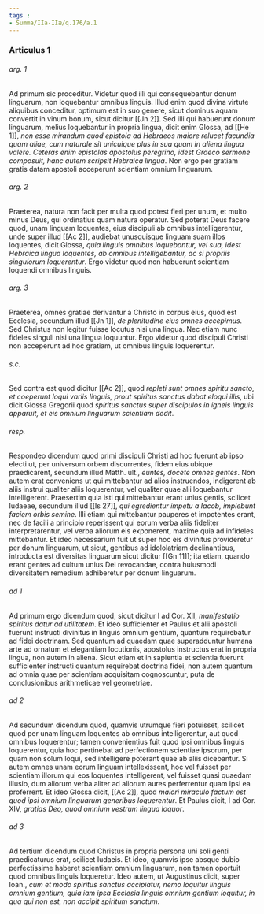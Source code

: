 ```yaml
---
tags : 
- Summa/IIa-IIæ/q.176/a.1
---
```


### Articulus 1

###### arg. 1
Ad primum sic proceditur. Videtur quod illi qui consequebantur donum linguarum, non loquebantur omnibus linguis. Illud enim quod divina virtute aliquibus conceditur, optimum est in suo genere, sicut dominus aquam convertit in vinum bonum, sicut dicitur [[Jn 2]]. Sed illi qui habuerunt donum linguarum, melius loquebantur in propria lingua, dicit enim Glossa, ad [[He 1]], *non esse mirandum quod epistola ad Hebraeos maiore relucet facundia quam aliae, cum naturale sit unicuique plus in sua quam in aliena lingua valere. Ceteras enim epistolas apostolus peregrino, idest Graeco sermone composuit, hanc autem scripsit Hebraica lingua*. Non ergo per gratiam gratis datam apostoli acceperunt scientiam omnium linguarum.

###### arg. 2
Praeterea, natura non facit per multa quod potest fieri per unum, et multo minus Deus, qui ordinatius quam natura operatur. Sed poterat Deus facere quod, unam linguam loquentes, eius discipuli ab omnibus intelligerentur, unde super illud [[Ac 2]], audiebat unusquisque linguam suam illos loquentes, dicit Glossa, *quia linguis omnibus loquebantur, vel sua, idest Hebraica lingua loquentes, ab omnibus intelligebantur, ac si propriis singulorum loquerentur*. Ergo videtur quod non habuerunt scientiam loquendi omnibus linguis.

###### arg. 3
Praeterea, omnes gratiae derivantur a Christo in corpus eius, quod est Ecclesia, secundum illud [[Jn 1]], *de plenitudine eius omnes accepimus*. Sed Christus non legitur fuisse locutus nisi una lingua. Nec etiam nunc fideles singuli nisi una lingua loquuntur. Ergo videtur quod discipuli Christi non acceperunt ad hoc gratiam, ut omnibus linguis loquerentur.

###### s.c.
Sed contra est quod dicitur [[Ac 2]], quod *repleti sunt omnes spiritu sancto, et coeperunt loqui variis linguis, prout spiritus sanctus dabat eloqui illis*, ubi dicit Glossa Gregorii quod *spiritus sanctus super discipulos in igneis linguis apparuit, et eis omnium linguarum scientiam dedit*.

###### resp.
Respondeo dicendum quod primi discipuli Christi ad hoc fuerunt ab ipso electi ut, per universum orbem discurrentes, fidem eius ubique praedicarent, secundum illud Matth. ult., *euntes, docete omnes gentes*. Non autem erat conveniens ut qui mittebantur ad alios instruendos, indigerent ab aliis instrui qualiter aliis loquerentur, vel qualiter quae alii loquebantur intelligerent. Praesertim quia isti qui mittebantur erant unius gentis, scilicet Iudaeae, secundum illud [[Is 27]], *qui egredientur impetu a Iacob, implebunt faciem orbis semine*. Illi etiam qui mittebantur pauperes et impotentes erant, nec de facili a principio reperissent qui eorum verba aliis fideliter interpretarentur, vel verba aliorum eis exponerent, maxime quia ad infideles mittebantur. Et ideo necessarium fuit ut super hoc eis divinitus provideretur per donum linguarum, ut sicut, gentibus ad idololatriam declinantibus, introducta est diversitas linguarum sicut dicitur [[Gn 11]]; ita etiam, quando erant gentes ad cultum unius Dei revocandae, contra huiusmodi diversitatem remedium adhiberetur per donum linguarum.

###### ad 1
Ad primum ergo dicendum quod, sicut dicitur I ad Cor. XII, *manifestatio spiritus datur ad utilitatem*. Et ideo sufficienter et Paulus et alii apostoli fuerunt instructi divinitus in linguis omnium gentium, quantum requirebatur ad fidei doctrinam. Sed quantum ad quaedam quae superadduntur humana arte ad ornatum et elegantiam locutionis, apostolus instructus erat in propria lingua, non autem in aliena. Sicut etiam et in sapientia et scientia fuerunt sufficienter instructi quantum requirebat doctrina fidei, non autem quantum ad omnia quae per scientiam acquisitam cognoscuntur, puta de conclusionibus arithmeticae vel geometriae.

###### ad 2
Ad secundum dicendum quod, quamvis utrumque fieri potuisset, scilicet quod per unam linguam loquentes ab omnibus intelligerentur, aut quod omnibus loquerentur; tamen convenientius fuit quod ipsi omnibus linguis loquerentur, quia hoc pertinebat ad perfectionem scientiae ipsorum, per quam non solum loqui, sed intelligere poterant quae ab aliis dicebantur. Si autem omnes unam eorum linguam intellexissent, hoc vel fuisset per scientiam illorum qui eos loquentes intelligerent, vel fuisset quasi quaedam illusio, dum aliorum verba aliter ad aliorum aures perferrentur quam ipsi ea proferrent. Et ideo Glossa dicit, [[Ac 2]], quod *maiori miraculo factum est quod ipsi omnium linguarum generibus loquerentur*. Et Paulus dicit, I ad Cor. XIV, *gratias Deo, quod omnium vestrum lingua loquor*.

###### ad 3
Ad tertium dicendum quod Christus in propria persona uni soli genti praedicaturus erat, scilicet Iudaeis. Et ideo, quamvis ipse absque dubio perfectissime haberet scientiam omnium linguarum, non tamen oportuit quod omnibus linguis loqueretur. Ideo autem, ut Augustinus dicit, super Ioan., *cum et modo spiritus sanctus accipiatur, nemo loquitur linguis omnium gentium, quia iam ipsa Ecclesia linguis omnium gentium loquitur, in qua qui non est, non accipit spiritum sanctum*.

